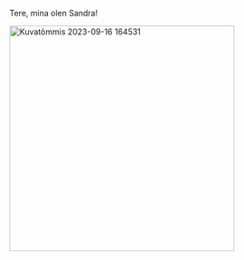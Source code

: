 
Tere, mina olen Sandra!

<img width="398" alt="Kuvatõmmis 2023-09-16 164531" src="https://github.com/sandisyske/OpSys/assets/120086951/a5f04d12-d301-49c3-b852-4d42154d86a1">
